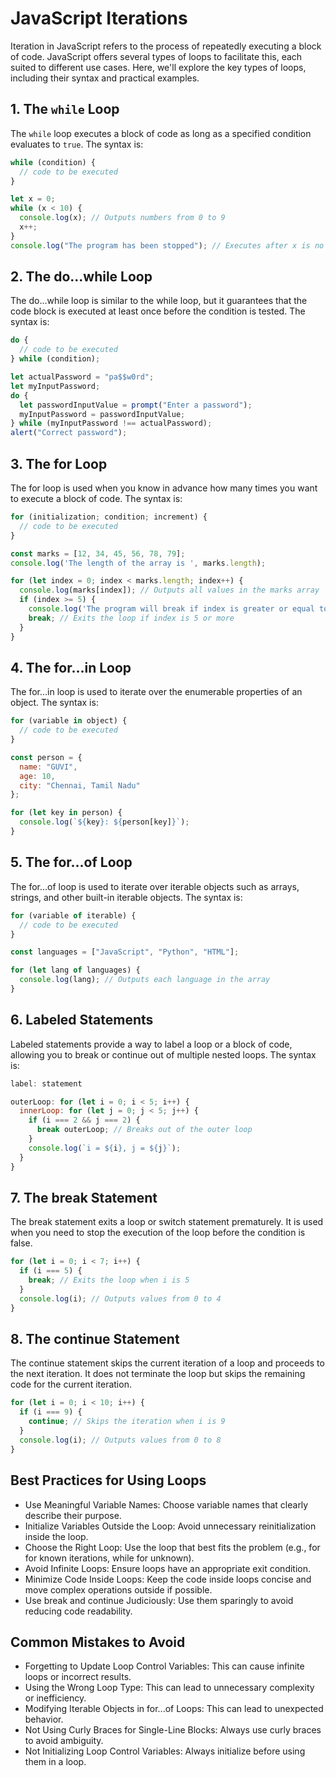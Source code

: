 # JavaScript Iterations

Iteration in JavaScript refers to the process of repeatedly executing a block of code. JavaScript offers several types of loops to facilitate this, each suited to different use cases. Here, we'll explore the key types of loops, including their syntax and practical examples.

## 1. The `while` Loop

The `while` loop executes a block of code as long as a specified condition evaluates to `true`. The syntax is:

```javascript
while (condition) {
  // code to be executed
}

let x = 0;
while (x < 10) {
  console.log(x); // Outputs numbers from 0 to 9
  x++;
}
console.log("The program has been stopped"); // Executes after x is no longer less than 10
```

## 2. The do...while Loop
The do...while loop is similar to the while loop, but it guarantees that the code block is executed at least once before the condition is tested. The syntax is:

```Javascript
do {
  // code to be executed
} while (condition);

let actualPassword = "pa$$w0rd";
let myInputPassword;
do {
  let passwordInputValue = prompt("Enter a password");
  myInputPassword = passwordInputValue;
} while (myInputPassword !== actualPassword);
alert("Correct password");
```

## 3. The for Loop
The for loop is used when you know in advance how many times you want to execute a block of code. The syntax is:

```Javascript
for (initialization; condition; increment) {
  // code to be executed
}

const marks = [12, 34, 45, 56, 78, 79];
console.log('The length of the array is ', marks.length);

for (let index = 0; index < marks.length; index++) {
  console.log(marks[index]); // Outputs all values in the marks array
  if (index >= 5) {
    console.log('The program will break if index is greater or equal to 5');
    break; // Exits the loop if index is 5 or more
  }
}

```

## 4. The for...in Loop
The for...in loop is used to iterate over the enumerable properties of an object. The syntax is:

```Javascript
for (variable in object) {
  // code to be executed
}

const person = {
  name: "GUVI",
  age: 10,
  city: "Chennai, Tamil Nadu"
};

for (let key in person) {
  console.log(`${key}: ${person[key]}`);
}

```

## 5. The for...of Loop
The for...of loop is used to iterate over iterable objects such as arrays, strings, and other built-in iterable objects. The syntax is:

```Javascript
for (variable of iterable) {
  // code to be executed
}

const languages = ["JavaScript", "Python", "HTML"];

for (let lang of languages) {
  console.log(lang); // Outputs each language in the array
}

```

## 6. Labeled Statements
Labeled statements provide a way to label a loop or a block of code, allowing you to break or continue out of multiple nested loops. The syntax is:
```Javascript
label: statement

outerLoop: for (let i = 0; i < 5; i++) {
  innerLoop: for (let j = 0; j < 5; j++) {
    if (i === 2 && j === 2) {
      break outerLoop; // Breaks out of the outer loop
    }
    console.log(`i = ${i}, j = ${j}`);
  }
}

```

## 7. The break Statement
The break statement exits a loop or switch statement prematurely. It is used when you need to stop the execution of the loop before the condition is false.

```Javascript
for (let i = 0; i < 7; i++) {
  if (i === 5) {
    break; // Exits the loop when i is 5
  }
  console.log(i); // Outputs values from 0 to 4
}

```

## 8. The continue Statement
The continue statement skips the current iteration of a loop and proceeds to the next iteration. It does not terminate the loop but skips the remaining code for the current iteration.

```Javascript
for (let i = 0; i < 10; i++) {
  if (i === 9) {
    continue; // Skips the iteration when i is 9
  }
  console.log(i); // Outputs values from 0 to 8
}

```

## Best Practices for Using Loops
 - Use Meaningful Variable Names: Choose variable names that clearly describe their purpose.
 - Initialize Variables Outside the Loop: Avoid unnecessary reinitialization inside the loop.
 - Choose the Right Loop: Use the loop that best fits the problem (e.g., for for known iterations, while for unknown).
 - Avoid Infinite Loops: Ensure loops have an appropriate exit condition.
 - Minimize Code Inside Loops: Keep the code inside loops concise and move complex operations outside if possible.
 - Use break and continue Judiciously: Use them sparingly to avoid reducing code readability.


## Common Mistakes to Avoid
 - Forgetting to Update Loop Control Variables: This can cause infinite loops or incorrect results.
 - Using the Wrong Loop Type: This can lead to unnecessary complexity or inefficiency.
 - Modifying Iterable Objects in for...of Loops: This can lead to unexpected behavior.
 - Not Using Curly Braces for Single-Line Blocks: Always use curly braces to avoid ambiguity.
 - Not Initializing Loop Control Variables: Always initialize before using them in a loop.